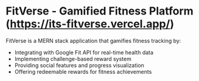 # FitVerse - Gamified Fitness Platform (https://its-fitverse.vercel.app/)

FitVerse is a MERN stack application that gamifies fitness tracking by:
- Integrating with Google Fit API for real-time health data
- Implementing challenge-based reward system
- Providing social features and progress visualization
- Offering redeemable rewards for fitness achievements
